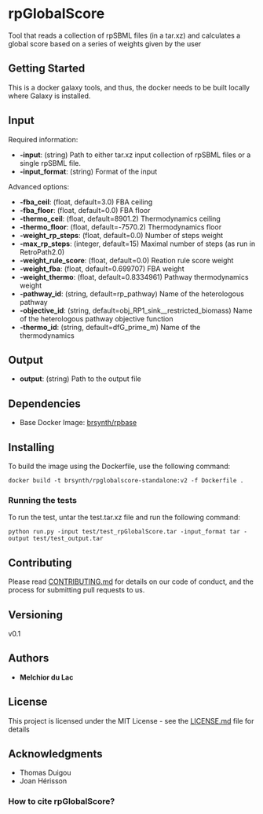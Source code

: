 # rpGlobalScore

Tool that reads a collection of rpSBML files (in a tar.xz) and calculates a global score based on a series of weights given by the user

## Getting Started

This is a docker galaxy tools, and thus, the docker needs to be built locally where Galaxy is installed. 

## Input

Required information:
* **-input**: (string) Path to either tar.xz input collection of rpSBML files or a single rpSBML file.
* **-input_format**: (string) Format of the input

Advanced options:
* **-fba_ceil**: (float, default=3.0) FBA ceiling
* **-fba_floor**: (float, default=0.0) FBA floor
* **-thermo_ceil**: (float, default=8901.2) Thermodynamics ceiling
* **-thermo_floor**: (float, default=-7570.2) Thermodynamics floor
* **-weight_rp_steps**: (float, default=0.0) Number of steps weight
* **-max_rp_steps**: (integer, default=15) Maximal number of steps (as run in RetroPath2.0)
* **-weight_rule_score**: (float, default=0.0) Reation rule score weight
* **-weight_fba**: (float, default=0.699707) FBA weight
* **-weight_thermo**: (float, default=0.8334961) Pathway thermodynamics weight
* **-pathway_id**: (string, default=rp_pathway) Name of the heterologous pathway
* **-objective_id**: (string, default=obj_RP1_sink__restricted_biomass) Name of the heterologous pathway objective function
* **-thermo_id**: (string, default=dfG_prime_m) Name of the thermodynamics

## Output

* **output**: (string) Path to the output file

## Dependencies

* Base Docker Image: [brsynth/rpbase](https://hub.docker.com/r/brsynth/rpbase)

## Installing

To build the image using the Dockerfile, use the following command:

```
docker build -t brsynth/rpglobalscore-standalone:v2 -f Dockerfile .
```

### Running the tests

To run the test, untar the test.tar.xz file and run the following command:

```
python run.py -input test/test_rpGlobalScore.tar -input_format tar -output test/test_output.tar
```

## Contributing

Please read [CONTRIBUTING.md](https://gist.github.com/PurpleBooth/b24679402957c63ec426) for details on our code of conduct, and the process for submitting pull requests to us.

## Versioning

v0.1

## Authors

* **Melchior du Lac**

## License

This project is licensed under the MIT License - see the [LICENSE.md](LICENSE.md) file for details

## Acknowledgments

* Thomas Duigou
* Joan Hérisson

### How to cite rpGlobalScore?
